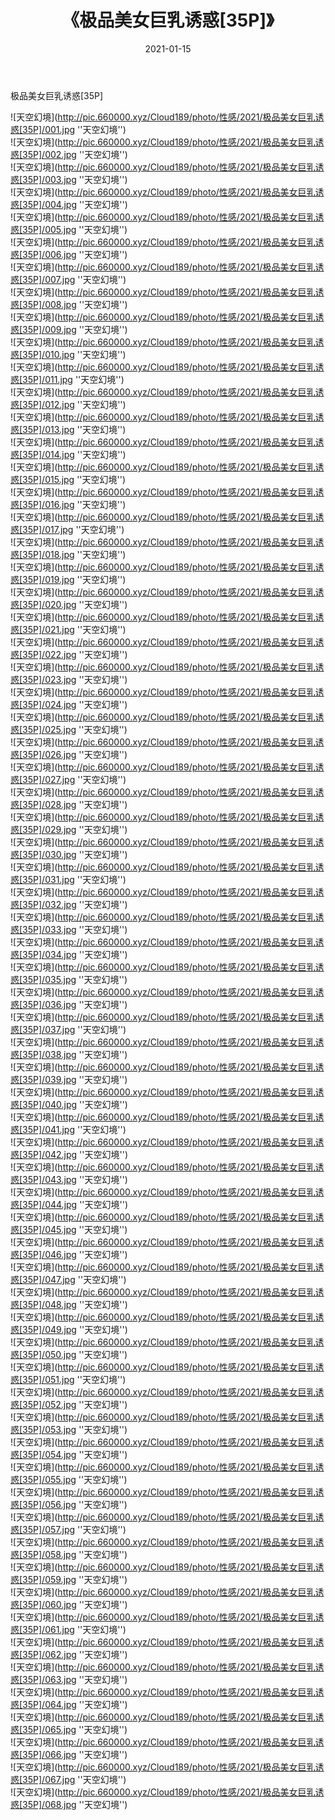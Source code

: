 ﻿---
layout: post
title:  《极品美女巨乳诱惑[35P]》
date:   2021-01-15
img: http://pic.660000.xyz/Cloud189/photo/性感/2021/极品美女巨乳诱惑[35P]/000.jpg
categories: [美女, 性感, 泳衣]
---

极品美女巨乳诱惑[35P]



![天空幻境](http://pic.660000.xyz/Cloud189/photo/性感/2021/极品美女巨乳诱惑[35P]/001.jpg ''天空幻境'') <br>
![天空幻境](http://pic.660000.xyz/Cloud189/photo/性感/2021/极品美女巨乳诱惑[35P]/002.jpg ''天空幻境'') <br>
![天空幻境](http://pic.660000.xyz/Cloud189/photo/性感/2021/极品美女巨乳诱惑[35P]/003.jpg ''天空幻境'') <br>
![天空幻境](http://pic.660000.xyz/Cloud189/photo/性感/2021/极品美女巨乳诱惑[35P]/004.jpg ''天空幻境'') <br>
![天空幻境](http://pic.660000.xyz/Cloud189/photo/性感/2021/极品美女巨乳诱惑[35P]/005.jpg ''天空幻境'') <br>
![天空幻境](http://pic.660000.xyz/Cloud189/photo/性感/2021/极品美女巨乳诱惑[35P]/006.jpg ''天空幻境'') <br>
![天空幻境](http://pic.660000.xyz/Cloud189/photo/性感/2021/极品美女巨乳诱惑[35P]/007.jpg ''天空幻境'') <br>
![天空幻境](http://pic.660000.xyz/Cloud189/photo/性感/2021/极品美女巨乳诱惑[35P]/008.jpg ''天空幻境'') <br>
![天空幻境](http://pic.660000.xyz/Cloud189/photo/性感/2021/极品美女巨乳诱惑[35P]/009.jpg ''天空幻境'') <br>
![天空幻境](http://pic.660000.xyz/Cloud189/photo/性感/2021/极品美女巨乳诱惑[35P]/010.jpg ''天空幻境'') <br>
![天空幻境](http://pic.660000.xyz/Cloud189/photo/性感/2021/极品美女巨乳诱惑[35P]/011.jpg ''天空幻境'') <br>
![天空幻境](http://pic.660000.xyz/Cloud189/photo/性感/2021/极品美女巨乳诱惑[35P]/012.jpg ''天空幻境'') <br>
![天空幻境](http://pic.660000.xyz/Cloud189/photo/性感/2021/极品美女巨乳诱惑[35P]/013.jpg ''天空幻境'') <br>
![天空幻境](http://pic.660000.xyz/Cloud189/photo/性感/2021/极品美女巨乳诱惑[35P]/014.jpg ''天空幻境'') <br>
![天空幻境](http://pic.660000.xyz/Cloud189/photo/性感/2021/极品美女巨乳诱惑[35P]/015.jpg ''天空幻境'') <br>
![天空幻境](http://pic.660000.xyz/Cloud189/photo/性感/2021/极品美女巨乳诱惑[35P]/016.jpg ''天空幻境'') <br>
![天空幻境](http://pic.660000.xyz/Cloud189/photo/性感/2021/极品美女巨乳诱惑[35P]/017.jpg ''天空幻境'') <br>
![天空幻境](http://pic.660000.xyz/Cloud189/photo/性感/2021/极品美女巨乳诱惑[35P]/018.jpg ''天空幻境'') <br>
![天空幻境](http://pic.660000.xyz/Cloud189/photo/性感/2021/极品美女巨乳诱惑[35P]/019.jpg ''天空幻境'') <br>
![天空幻境](http://pic.660000.xyz/Cloud189/photo/性感/2021/极品美女巨乳诱惑[35P]/020.jpg ''天空幻境'') <br>
![天空幻境](http://pic.660000.xyz/Cloud189/photo/性感/2021/极品美女巨乳诱惑[35P]/021.jpg ''天空幻境'') <br>
![天空幻境](http://pic.660000.xyz/Cloud189/photo/性感/2021/极品美女巨乳诱惑[35P]/022.jpg ''天空幻境'') <br>
![天空幻境](http://pic.660000.xyz/Cloud189/photo/性感/2021/极品美女巨乳诱惑[35P]/023.jpg ''天空幻境'') <br>
![天空幻境](http://pic.660000.xyz/Cloud189/photo/性感/2021/极品美女巨乳诱惑[35P]/024.jpg ''天空幻境'') <br>
![天空幻境](http://pic.660000.xyz/Cloud189/photo/性感/2021/极品美女巨乳诱惑[35P]/025.jpg ''天空幻境'') <br>
![天空幻境](http://pic.660000.xyz/Cloud189/photo/性感/2021/极品美女巨乳诱惑[35P]/026.jpg ''天空幻境'') <br>
![天空幻境](http://pic.660000.xyz/Cloud189/photo/性感/2021/极品美女巨乳诱惑[35P]/027.jpg ''天空幻境'') <br>
![天空幻境](http://pic.660000.xyz/Cloud189/photo/性感/2021/极品美女巨乳诱惑[35P]/028.jpg ''天空幻境'') <br>
![天空幻境](http://pic.660000.xyz/Cloud189/photo/性感/2021/极品美女巨乳诱惑[35P]/029.jpg ''天空幻境'') <br>
![天空幻境](http://pic.660000.xyz/Cloud189/photo/性感/2021/极品美女巨乳诱惑[35P]/030.jpg ''天空幻境'') <br>
![天空幻境](http://pic.660000.xyz/Cloud189/photo/性感/2021/极品美女巨乳诱惑[35P]/031.jpg ''天空幻境'') <br>
![天空幻境](http://pic.660000.xyz/Cloud189/photo/性感/2021/极品美女巨乳诱惑[35P]/032.jpg ''天空幻境'') <br>
![天空幻境](http://pic.660000.xyz/Cloud189/photo/性感/2021/极品美女巨乳诱惑[35P]/033.jpg ''天空幻境'') <br>
![天空幻境](http://pic.660000.xyz/Cloud189/photo/性感/2021/极品美女巨乳诱惑[35P]/034.jpg ''天空幻境'') <br>
![天空幻境](http://pic.660000.xyz/Cloud189/photo/性感/2021/极品美女巨乳诱惑[35P]/035.jpg ''天空幻境'') <br>
![天空幻境](http://pic.660000.xyz/Cloud189/photo/性感/2021/极品美女巨乳诱惑[35P]/036.jpg ''天空幻境'') <br>
![天空幻境](http://pic.660000.xyz/Cloud189/photo/性感/2021/极品美女巨乳诱惑[35P]/037.jpg ''天空幻境'') <br>
![天空幻境](http://pic.660000.xyz/Cloud189/photo/性感/2021/极品美女巨乳诱惑[35P]/038.jpg ''天空幻境'') <br>
![天空幻境](http://pic.660000.xyz/Cloud189/photo/性感/2021/极品美女巨乳诱惑[35P]/039.jpg ''天空幻境'') <br>
![天空幻境](http://pic.660000.xyz/Cloud189/photo/性感/2021/极品美女巨乳诱惑[35P]/040.jpg ''天空幻境'') <br>
![天空幻境](http://pic.660000.xyz/Cloud189/photo/性感/2021/极品美女巨乳诱惑[35P]/041.jpg ''天空幻境'') <br>
![天空幻境](http://pic.660000.xyz/Cloud189/photo/性感/2021/极品美女巨乳诱惑[35P]/042.jpg ''天空幻境'') <br>
![天空幻境](http://pic.660000.xyz/Cloud189/photo/性感/2021/极品美女巨乳诱惑[35P]/043.jpg ''天空幻境'') <br>
![天空幻境](http://pic.660000.xyz/Cloud189/photo/性感/2021/极品美女巨乳诱惑[35P]/044.jpg ''天空幻境'') <br>
![天空幻境](http://pic.660000.xyz/Cloud189/photo/性感/2021/极品美女巨乳诱惑[35P]/045.jpg ''天空幻境'') <br>
![天空幻境](http://pic.660000.xyz/Cloud189/photo/性感/2021/极品美女巨乳诱惑[35P]/046.jpg ''天空幻境'') <br>
![天空幻境](http://pic.660000.xyz/Cloud189/photo/性感/2021/极品美女巨乳诱惑[35P]/047.jpg ''天空幻境'') <br>
![天空幻境](http://pic.660000.xyz/Cloud189/photo/性感/2021/极品美女巨乳诱惑[35P]/048.jpg ''天空幻境'') <br>
![天空幻境](http://pic.660000.xyz/Cloud189/photo/性感/2021/极品美女巨乳诱惑[35P]/049.jpg ''天空幻境'') <br>
![天空幻境](http://pic.660000.xyz/Cloud189/photo/性感/2021/极品美女巨乳诱惑[35P]/050.jpg ''天空幻境'') <br>
![天空幻境](http://pic.660000.xyz/Cloud189/photo/性感/2021/极品美女巨乳诱惑[35P]/051.jpg ''天空幻境'') <br>
![天空幻境](http://pic.660000.xyz/Cloud189/photo/性感/2021/极品美女巨乳诱惑[35P]/052.jpg ''天空幻境'') <br>
![天空幻境](http://pic.660000.xyz/Cloud189/photo/性感/2021/极品美女巨乳诱惑[35P]/053.jpg ''天空幻境'') <br>
![天空幻境](http://pic.660000.xyz/Cloud189/photo/性感/2021/极品美女巨乳诱惑[35P]/054.jpg ''天空幻境'') <br>
![天空幻境](http://pic.660000.xyz/Cloud189/photo/性感/2021/极品美女巨乳诱惑[35P]/055.jpg ''天空幻境'') <br>
![天空幻境](http://pic.660000.xyz/Cloud189/photo/性感/2021/极品美女巨乳诱惑[35P]/056.jpg ''天空幻境'') <br>
![天空幻境](http://pic.660000.xyz/Cloud189/photo/性感/2021/极品美女巨乳诱惑[35P]/057.jpg ''天空幻境'') <br>
![天空幻境](http://pic.660000.xyz/Cloud189/photo/性感/2021/极品美女巨乳诱惑[35P]/058.jpg ''天空幻境'') <br>
![天空幻境](http://pic.660000.xyz/Cloud189/photo/性感/2021/极品美女巨乳诱惑[35P]/059.jpg ''天空幻境'') <br>
![天空幻境](http://pic.660000.xyz/Cloud189/photo/性感/2021/极品美女巨乳诱惑[35P]/060.jpg ''天空幻境'') <br>
![天空幻境](http://pic.660000.xyz/Cloud189/photo/性感/2021/极品美女巨乳诱惑[35P]/061.jpg ''天空幻境'') <br>
![天空幻境](http://pic.660000.xyz/Cloud189/photo/性感/2021/极品美女巨乳诱惑[35P]/062.jpg ''天空幻境'') <br>
![天空幻境](http://pic.660000.xyz/Cloud189/photo/性感/2021/极品美女巨乳诱惑[35P]/063.jpg ''天空幻境'') <br>
![天空幻境](http://pic.660000.xyz/Cloud189/photo/性感/2021/极品美女巨乳诱惑[35P]/064.jpg ''天空幻境'') <br>
![天空幻境](http://pic.660000.xyz/Cloud189/photo/性感/2021/极品美女巨乳诱惑[35P]/065.jpg ''天空幻境'') <br>
![天空幻境](http://pic.660000.xyz/Cloud189/photo/性感/2021/极品美女巨乳诱惑[35P]/066.jpg ''天空幻境'') <br>
![天空幻境](http://pic.660000.xyz/Cloud189/photo/性感/2021/极品美女巨乳诱惑[35P]/067.jpg ''天空幻境'') <br>
![天空幻境](http://pic.660000.xyz/Cloud189/photo/性感/2021/极品美女巨乳诱惑[35P]/068.jpg ''天空幻境'') <br>